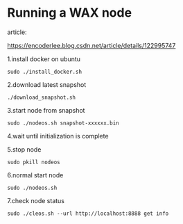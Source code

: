 Running a WAX node
===================

article:

https://encoderlee.blog.csdn.net/article/details/122995747

1.install docker on ubuntu

```
sudo ./install_docker.sh
```

2.download latest snapshot

```
./download_snapshot.sh
```

3.start node from snapshot

```
sudo ./nodeos.sh snapshot-xxxxxx.bin
```

4.wait until initialization is complete

5.stop node

```
sudo pkill nodeos
```

6.normal start node 

```
sudo ./nodeos.sh
```

7.check node status

```
sudo ./cleos.sh --url http://localhost:8888 get info
```
